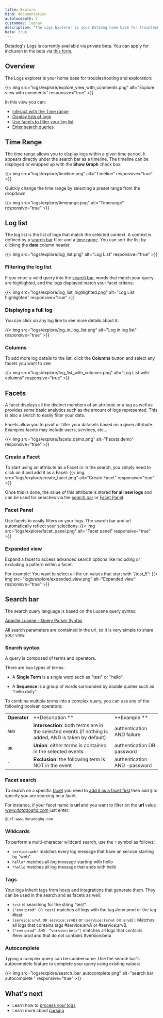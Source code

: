 ```yaml
---
title: Explore
kind: documentation
autotocdepth: 2
customnav: lognav
description: "The Logs Explorer is your Datadog home base for troubleshooting and exploration over your logs."
beta: true
---
```


<div class="alert alert-info">
Datadog's Logs is currently available via private beta. You can apply for inclusion in the beta via <a href="https://www.datadoghq.com/log-management/">this form</a>.
</div>

## Overview 

The Logs explorer is your home base for troubleshooting and exploration:

{{< img src="logs/explore/explore_view_with_comments.png" alt="Explore view with comments" responsive="true" >}}

In this view you can:

* [Interact with the Time range](#time-range)
* [Display lists of logs](#log-list)
* [Use facets to filter your log list](#facets)
* [Enter search queries](#search-bar)

## Time Range
The time range allows you to display logs within a given time period. It appears directly under the search bar as a timeline. The timeline can be displayed or wrapped up with the **Show Graph** check box:

{{< img src="logs/explore/timeline.png" alt="Timeline" responsive="true" >}}

Quickly change the time range by selecting a preset range from the dropdown:

{{< img src="logs/explore/timerange.png" alt="Timerange" responsive="true" >}}

## Log list
The log list is the list of logs that match the selected context. A context is defined by a [search bar](#search-bar) filter and a [time range](#time-range).
You can sort the list by clicking the **date** column header.

{{< img src="logs/explore/log_list.png" alt="Log List" responsive="true" >}}

### Filtering the log list
If you enter a valid query into the [search bar](#search-bar), words that match your query are highlighted, and the logs displayed match your facet criteria:

{{< img src="logs/explore/log_list_highlighted.png" alt="Log List highlighted" responsive="true" >}}

### Displaying a full log
You can click on any log line to see more details about it:

{{< img src="logs/explore/log_in_log_list.png" alt="Log in log list" responsive="true" >}}


### Columns
To add more log details to the list, click the **Columns** button and select any facets you want to see:

{{< img src="logs/explore/log_list_with_columns.png" alt="Log List with columns" responsive="true" >}}

## Facets 

A facet displays all the distinct members of an attribute or a tag as well as provides some basic analytics such as the amount of logs represented. This is also a switch to easily filter your data.

Facets allow you to pivot or filter your datasets based on a given attribute. Examples facets may include users, services, etc...

{{< img src="logs/explore/facets_demo.png" alt="Facets demo" responsive="true" >}}

### Create a Facet

To start using an attribute as a Facet or in the search, you simply need to click on it and add it as a Facet:
{{< img src="logs/explore/create_facet.png" alt="Create Facet" responsive="true" >}}

Once this is done, the value of this attribute is stored **for all new logs** and can be used for searches via the [search bar](#searche-bar) or [Facet Panel](#facet-panel).

### Facet Panel

Use facets to easily filters on your logs. The search bar and url automatically reflect your selections.
{{< img src="logs/explore/facet_panel.png" alt="Facet panel" responsive="true" >}}

### Expanded view

Expand a facet to access advanced search options like 
Including or excluding a pattern within a facet.

For example: You want to select all the url values that start with “/test_5”: 
{{< img src="logs/explore/expanded_view.png" alt="Expanded view" responsive="true" >}}

## Search bar

The search query language is based on the Lucene query syntax:

[Apache Lucene - Query Parser Syntax](http://lucene.apache.org/core/2_9_4/queryparsersyntax.html)

All search parameters are contained in the url, so it is very simple to share your view.

### Search syntax
A query is composed of terms and operators.

There are two types of terms:

* A **Single Term** is a single word such as "test" or "hello".

* A **Sequence** is a group of words surrounded by double quotes such as "hello dolly".

To combine multiple terms into a complex query, you can use any of the following boolean operators:

||||
|:----|:----|:----|
| **Operator** | **Description ** | **Example **|
| `AND` | **Intersection**: both terms are in the selected events (if nothing is added, AND is taken by default) | authentication AND failure |
| `OR` | **Union**: either terms is contained in the selected events| authentication OR password|
| `-` | **Exclusion**: the following term is NOT in the event |authentication AND -password|

### Facet search 
To search on a specific [facet](#facets) you need to [add it as a facet first](#create-a-facet) then add `@` to specify you are searcing on a facet.

For instance, if your facet name is **url** and you want to filter on the **url** value *www.datadoghq.com* just enter: 

`@url:www.datadoghq.com`

### Wildcards
To perform a multi-character wildcard search, use the `*` symbol as follows:

* `service:web*`  matches every log message that have an service starting by “web”.
* `hello*` matches all log message starting with hello
* `*hello` matches all log message that ends with hello

### Tags

Your logs inherit tags from [hosts](https://docs.datadoghq.com/hostnames/) and [integrations](https://docs.datadoghq.com/integrations/) that generate them. They can be used in the search and as facets as well:

* `test` is searching for the string "test".
* `("env:prod" OR test)` matches all logs with the tag #env:prod or the tag #test 
* `(service:srvA OR service:srvB)` or `(service:(srvA OR srvB))` Matches all logs that contains tags #service:srvA or #service:srvB.
* `("env:prod" AND -”version:beta”)` matches all logs that contains #env:prod and that do not contains #version:beta

### Autocomplete
Typing a complex query can be cumbersome. Use the search bar's autocomplete feature to complete your query using existing values:

{{< img src="logs/explore/search_bar_autocomplete.png" alt="search bar autocomplete " responsive="true" >}}

## What's next

* Learn how to [process your logs](/logs/processing)
* Learn more about [parsing](/logs/parsing)
